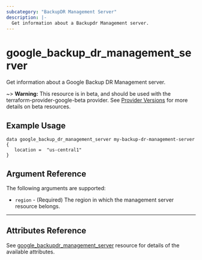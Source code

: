 ```yaml
---
subcategory: "BackupDR Management Server"
description: |-
  Get information about a Backupdr Management server.
---
```


# google\_backup\_dr\_management\_server

Get information about a Google Backup DR Management server.

~> **Warning:** This resource is in beta, and should be used with the terraform-provider-google-beta provider.
See [Provider Versions](https://terraform.io/docs/providers/google/guides/provider_versions.html) for more details on beta resources.

## Example Usage

```hcl
data google_backup_dr_management_server my-backup-dr-management-server {
   location =  "us-central1"
}
```

## Argument Reference

The following arguments are supported:

* `region` - (Required) The region in which the management server resource belongs.

- - -

## Attributes Reference

See [google_backupdr_management_server](https://registry.terraform.io/providers/hashicorp/google/latest/docs/resources/backup_dr_management_server) resource for details of the available attributes.
